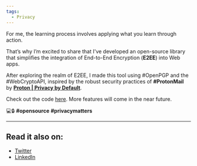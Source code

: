 ```yaml
---
tags:
  - Privacy
---
```


For me, the learning process involves applying what you learn through action.

That’s why I’m excited to share that I've developed an open-source library that simplifies the integration of End-to-End Encryption (**E2EE**) into Web apps.

After exploring the realm of E2EE, I made this tool using \#OpenPGP and the \#WebCryptoAPI, inspired by the robust security practices of **\#ProtonMail** by [**Proton | Privacy by Default**](https://www.linkedin.com/company/protonprivacy/).

Check out the code [here](https://bit.ly/3R442bi). More features will come in the near future.

💻🔒 **\#opensource** **\#privacymatters**

---

## Read it also on:

- [Twitter](https://twitter.com/bruncanepa/status/1726702118176948511)
- [LinkedIn](https://www.linkedin.com/posts/bruno-canepa_e2ee-protonmail-opensource-activity-7132465194319921152-MADk)
